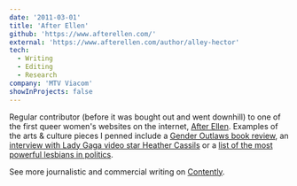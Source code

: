 ```yaml
---
date: '2011-03-01'
title: 'After Ellen'
github: 'https://www.afterellen.com/'
external: 'https://www.afterellen.com/author/alley-hector'
tech:
  - Writing
  - Editing
  - Research
company: 'MTV Viacom'
showInProjects: false
---
```


Regular contributor (before it was bought out and went downhill) to one of the first queer women's websites on the internet, [After Ellen](https://www.afterellen.com/author/alley-hector). Examples of the arts & culture pieces I penned include a [Gender Outlaws book review](https://www.afterellen.com/more/79376-gender-outlaws-the-next-generation-gives-us-an-update), an [interview with Lady Gaga video star Heather Cassils](https://www.afterellen.com/general-news/70193-an-interview-with-heather-cassils) or a [list of the most powerful lesbians in politics](https://www.afterellen.com/more/71618-rachel-maddow-tops-the-list-of-most-powerful-lesbians-in-politics).

See more journalistic and commercial writing on [Contently](https://alleyhector.contently.com/).

